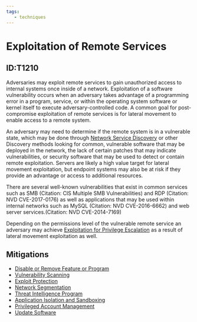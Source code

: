 ```yaml
---
tags:
   - techniques
---
```

# Exploitation of Remote Services
## ID:T1210
Adversaries may exploit remote services to gain unauthorized access to internal systems once inside of a network. Exploitation of a software vulnerability occurs when an adversary takes advantage of a programming error in a program, service, or within the operating system software or kernel itself to execute adversary-controlled code. A common goal for post-compromise exploitation of remote services is for lateral movement to enable access to a remote system.

An adversary may need to determine if the remote system is in a vulnerable state, which may be done through [Network Service Discovery](/mitre/techniques/T1046) or other Discovery methods looking for common, vulnerable software that may be deployed in the network, the lack of certain patches that may indicate vulnerabilities,  or security software that may be used to detect or contain remote exploitation. Servers are likely a high value target for lateral movement exploitation, but endpoint systems may also be at risk if they provide an advantage or access to additional resources.

There are several well-known vulnerabilities that exist in common services such as SMB (Citation: CIS Multiple SMB Vulnerabilities) and RDP (Citation: NVD CVE-2017-0176) as well as applications that may be used within internal networks such as MySQL (Citation: NVD CVE-2016-6662) and web server services.(Citation: NVD CVE-2014-7169)

Depending on the permissions level of the vulnerable remote service an adversary may achieve [Exploitation for Privilege Escalation](/mitre/techniques/T1068) as a result of lateral movement exploitation as well.
## Mitigations
* [Disable or Remove Feature or Program](/mitre/mitigations/M1042)
* [Vulnerability Scanning](/mitre/mitigations/M1016)
* [Exploit Protection](/mitre/mitigations/M1050)
* [Network Segmentation](/mitre/mitigations/M1030)
* [Threat Intelligence Program](/mitre/mitigations/M1019)
* [Application Isolation and Sandboxing](/mitre/mitigations/M1048)
* [Privileged Account Management](/mitre/mitigations/M1026)
* [Update Software](/mitre/mitigations/M1051)
